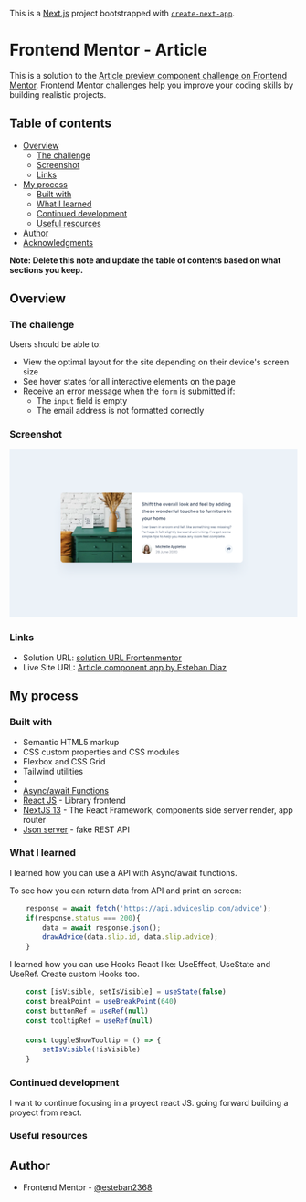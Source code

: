This is a [Next.js](https://nextjs.org/) project bootstrapped with [`create-next-app`](https://github.com/vercel/next.js/tree/canary/packages/create-next-app).

# Frontend Mentor - Article

This is a solution to the [Article preview component challenge on Frontend Mentor](https://www.frontendmentor.io/challenges/article-preview-component-dYBN_pYFT/hub). Frontend Mentor challenges help you improve your coding skills by building realistic projects. 

## Table of contents

- [Overview](#overview)
  - [The challenge](#the-challenge)
  - [Screenshot](#screenshot)
  - [Links](#links)
- [My process](#my-process)
  - [Built with](#built-with)
  - [What I learned](#what-i-learned)
  - [Continued development](#continued-development)
  - [Useful resources](#useful-resources)
- [Author](#author)
- [Acknowledgments](#acknowledgments)

**Note: Delete this note and update the table of contents based on what sections you keep.**

## Overview

### The challenge

Users should be able to:

- View the optimal layout for the site depending on their device's screen size
- See hover states for all interactive elements on the page
- Receive an error message when the `form` is submitted if:
  - The `input` field is empty
  - The email address is not formatted correctly

### Screenshot

![](./public/images/screenshot_proyect.png)

### Links

- Solution URL: [solution URL Frontenmentor](https://www.frontendmentor.io/challenges/advice-generator-app-QdUG-13db/hub/sass-css-flexbox-parcel-mobile-first-async-functions-HyUda_185)
- Live Site URL: [Article component app by Esteban Diaz](https://article-challenge-with-nextjs.vercel.app/)

## My process

### Built with

- Semantic HTML5 markup
- CSS custom properties and CSS modules
- Flexbox and CSS Grid
- Tailwind utilities
-
- [Async/await Functions](https://developer.mozilla.org/es/docs/Web/JavaScript/Reference/Statements/async_function)
- [React JS](https://es.react.dev/) - Library frontend
- [NextJS 13](https://nextjs.org/) - The React Framework, components side server render, app router
- [Json server](https://www.npmjs.com/package/json-server) - fake REST API 

### What I learned

I learned how you can use a API with Async/await functions.

To see how you can return data from API and print on screen:

```js
    response = await fetch('https://api.adviceslip.com/advice');
    if(response.status === 200){
        data = await response.json();
        drawAdvice(data.slip.id, data.slip.advice);
    }
```
I learned how you can use Hooks React like: UseEffect, UseState and UseRef. Create custom Hooks too.

```js
    const [isVisible, setIsVisible] = useState(false)
    const breakPoint = useBreakPoint(640)
    const buttonRef = useRef(null)
    const tooltipRef = useRef(null)

    const toggleShowTooltip = () => {
        setIsVisible(!isVisible)
    }
```
### Continued development

I want to continue focusing in a proyect react JS. going forward building a proyect from react. 

### Useful resources


## Author

- Frontend Mentor - [@esteban2368](https://www.frontendmentor.io/profile/esteban2368)

